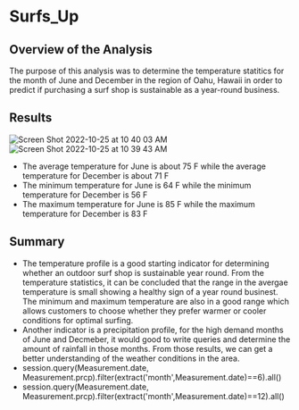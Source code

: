 # Surfs_Up

## Overview of the Analysis
The purpose of this analysis was to determine the temperature statitics for the month of June and December in the region of Oahu, Hawaii in order to predict if purchasing a surf shop is sustainable as a year-round business. 

## Results
![Screen Shot 2022-10-25 at 10 40 03 AM](https://user-images.githubusercontent.com/111692952/197804423-893bd235-46e1-4d60-b9f9-92e0656e7082.png)
![Screen Shot 2022-10-25 at 10 39 43 AM](https://user-images.githubusercontent.com/111692952/197804438-da4a03f1-1ae2-440c-9486-ee9db4e4c157.png)
- The average temperature for June is about 75 F while the average temperature for December is about 71 F
- The minimum temperature for June is 64 F while the minimum temperature for December is 56 F
- The maximum temperature for June is 85 F while the maximum temperature for December is 83 F

## Summary
- The temperature profile is a good starting indicator for determining whether an outdoor surf shop is sustainable year round. 
From the temperature statistics, it can be concluded that the range in the avergae temperature is small showing a healthy sign of a year round businest. The minimum and maximum temperature are also in a good range which allows customers to choose whether they prefer warmer or cooler conditions for optimal surfing. 
- Another indicator is a precipitation profile, for the high demand months of June and Decmeber, it would good to write queries and determine the amount of rainfall in those months. From those results, we can get a better understanding of the weather conditions in the area. 
- session.query(Measurement.date, Measurement.prcp).filter(extract('month',Measurement.date)==6).all()
- session.query(Measurement.date, Measurement.prcp).filter(extract('month',Measurement.date)==12).all()
